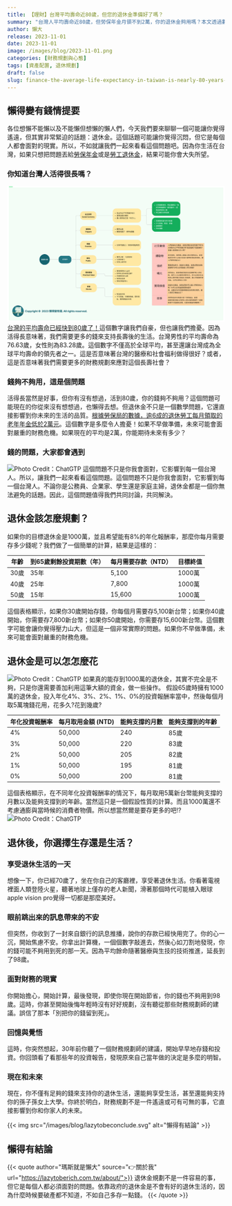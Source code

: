 ```yaml
---
title: 【理財】台灣平均壽命近80歲，但您的退休金準備好了嗎？
summary: "台灣人平均壽命近80歲，但勞保年金月領不到2萬，你的退休金夠用嗎？本文透過數據算給你看，從30歲、40歲、50歲開始，每月需存多少錢才能安心退休，並提供實用的退休金規劃6大步驟，助你及早準備，享受無憂晚年。"
author: 懶大
release: 2023-11-01
date: 2023-11-01
image: /images/blog/2023-11-01.png
categories: [財務規劃與心態]
tags: [資產配置, 退休規劃]
draft: false
slug: finance-the-average-life-expectancy-in-taiwan-is-nearly-80-years-but-are-you-prepared-for-your-retirement
---
```


## 懶得變有錢情提要

各位想懶不能懶以及不能懶但想懶的懶人們，今天我們要來聊聊一個可能讓你覺得遙遠，但其實非常緊迫的話題：退休金。這個話題可能讓你覺得沉悶，但它是每個人都會面對的現實。所以，不如就讓我們一起來看看這個問題吧。因為你生活在台灣，如果只想把問題丟給[勞保年金](https://www.bli.gov.tw/0100398.html)或是[勞工退休金](https://calc.mol.gov.tw/trial/personal_account_frame.asp)，結果可能你會大失所望。

### 你知道台灣人活得很長嗎？

![Photo Credit：ChatGTP](../../assets/images/blog/2023-10-05_1.png)
[台灣的平均壽命已經快到80歲了！](https://www.moi.gov.tw/News_Content.aspx?n=4&sms=9009&s=282793)這個數字讓我們自豪，但也讓我們擔憂。因為活得長意味著，我們需要更多的錢來支持長壽後的生活。台灣男性的平均壽命為76.63歲，女性則為83.28歲。這個數字不僅高於全球平均，甚至還讓台灣成為全球平均壽命的領先者之一。這是否意味著台灣的醫療和社會福利做得很好？或者，這是否意味著我們需要更多的財務規劃來應對這個長壽社會？

### 錢夠不夠用，這是個問題

活得長當然是好事，但你有沒有想過，活到80歲，你的錢夠不夠用？這個問題可能現在的你從來沒有想想過，也懶得去想。但退休金不只是一個數學問題，它還直接影響到你未來的生活的品質。[根據勞保局的數據，逾6成的退休勞工每月領取的老年年金低於2萬元](https://money.udn.com/money/story/5648/6979995?from=edn_msg)。這個數字是多麼令人擔憂！如果不早做準備，未來可能會面對嚴重的財務危機。如果現在的平均是2萬，你能期待未來有多少？

### 錢的問題，大家都會遇到

![Photo Credit：ChatGTP](img_1.png)
這個問題不只是你我會面對，它影響到每一個台灣人。所以，讓我們一起來看看這個問題。這個問題不只是你我會面對，它影響到每一個台灣人。不論你是公務員、企業家、學生還是家庭主婦，退休金都是一個你無法避免的話題。因此，這個問題值得我們共同討論，共同解決。

## 退休金該怎麼規劃？

如果你的目標退休金是1000萬，並且希望能有8%的年化報酬率，那麼你每月需要存多少錢呢？我們做了一個簡單的計算，結果是這樣的：

| 年齡 | 到65歲剩餘投資期數（年） | 每月需要存款（NTD） | 目標終值 |
| ---- | ------------------------ | ------------------- | -------- |
| 30歲 | 35年                     | 5,100               | 1000萬   |
| 40歲 | 25年                     | 7,800               | 1000萬   |
| 50歲 | 15年                     | 15,600              | 1000萬   |

這個表格顯示，如果你30歲開始存錢，你每個月需要存5,100新台幣；如果你40歲開始，你需要存7,800新台幣；如果你50歲開始，你需要存15,600新台幣。這個數字可能會讓你覺得壓力山大，但這是一個非常實際的問題。如果你不早做準備，未來可能會面對嚴重的財務危機。

## 退休金是可以怎怎麼花

![Photo Credit：ChatGTP](img_2.png)
如果真的能存到1000萬的退休金，其實不完全是不夠，只是你還需要善加利用這筆大額的資金，做一些操作。 假設65歲時擁有1000萬的退休金，投入年化4%、3%、2%、1%、0%的投資報酬率當中，然後每個月取5萬塊錢花用，花多久?花到幾歲?

| 年化投資報酬率 | 每月取用金額 (NTD) | 能夠支撐的月數 | 能夠支撐到的年齡 |
| -------------- | ------------------ | -------------- | ---------------- |
| 4%             | 50,000             | 240            | 85歲             |
| 3%             | 50,000             | 220            | 83歲             |
| 2%             | 50,000             | 205            | 82歲             |
| 1%             | 50,000             | 195            | 81歲             |
| 0%             | 50,000             | 200            | 81歲             |

這個表格顯示，在不同年化投資報酬率的情況下，每月取用5萬新台幣能夠支撐的月數以及能夠支撐到的年齡。當然這只是一個假設性質的計算。而且1000萬還不考慮通膨與當時候的消費者物價。所以想當然爾是要存更多的吧!?
![Photo Credit：ChatGTP](img_3.png)

## 退休後，你選擇生存還是生活？

### 享受退休生活的一天

想像一下，你已經70歲了，坐在你自己的客廳裡，享受著退休生活。你看著電視裡面人類登陸火星，聽著地球上僅存的老人新聞，滑著那個時代可能植入眼球apple vision pro覺得一切都是那麼美好。

### 眼前跳出來的訊息**帶來的不安**

但突然，你收到了一封來自銀行的訊息推播，說你的存款已經快用完了。你的心一沉，開始焦慮不安。你拿出計算機，一個個數字敲進去，然後心如刀割地發現，你的錢可能不夠用到死的那一天。因為平均餘命隨著醫療與生技的技術推進，延長到了98歲。

### 面對財務的現實

你開始擔心，開始計算，最後發現，即使你現在開始節省，你的錢也不夠用到98歲。這時，你甚至開始後悔年輕時沒有好好規劃，沒有聽從那些財務規劃師的建議。誤信了那本「別把你的錢留到死」。

### 回憶與覺悟

這時，你突然想起，30年前你聽了一個財務規劃師的建議，開始早早地存錢和投資。你回頭看了看那些年的投資報告，發現原來自己當年做的決定是多麼的明智。

### 現在和未來

現在，你不僅有足夠的錢來支持你的退休生活，還能夠享受生活，甚至還能夠支持你的孫子孫女上大學。你終於明白，財務規劃不是一件遙遠或可有可無的事，它直接影響到你和你家人的未來。

{{< img src="/images/blog/lazytobeconclude.svg" alt="懶得有結論" >}}

## 懶得有結論

{{< quote author="瑪斯就是懶大" source="👉關於我" url="https://lazytoberich.com.tw/about/">}}
退休金規劃不是一件容易的事，但它是每個人都必須面對的問題。依靠政府的退休金是不會有好的退休生活的，因為什麼時候要破產都不知道，不如自己多存一點錢。
{{< /quote >}}
